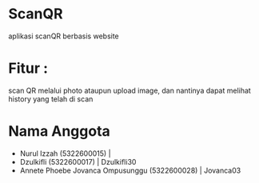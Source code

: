 # ScanQR
aplikasi scanQR berbasis website
# Fitur : 
scan QR melalui photo ataupun upload image, dan nantinya dapat melihat history yang telah di scan
# Nama Anggota
- Nurul Izzah (5322600015) | 
- Dzulkifli (5322600017) | Dzulkifli30
- Annete Phoebe Jovanca Ompusunggu (5322600028) | Jovanca03
